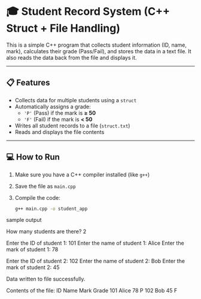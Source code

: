 # 🎓 Student Record System (C++ Struct + File Handling)

This is a simple C++ program that collects student information (ID, name, mark), calculates their grade (Pass/Fail), and stores the data in a text file. It also reads the data back from the file and displays it.

---

## 📋 Features

- Collects data for multiple students using a `struct`
- Automatically assigns a grade:
  - `'P'` (Pass) if the mark is **≥ 50**
  - `'F'` (Fail) if the mark is **< 50**
- Writes all student records to a file (`struct.txt`)
- Reads and displays the file contents

---

## 💻 How to Run

1. Make sure you have a C++ compiler installed (like `g++`)
2. Save the file as `main.cpp`
3. Compile the code:

   ```bash
   g++ main.cpp -o student_app
sample output

How many students are there? 2

Enter the ID of student 1: 101
Enter the name of student 1: Alice
Enter the mark of student 1: 78

Enter the ID of student 2: 102
Enter the name of student 2: Bob
Enter the mark of student 2: 45

Data written to file successfully.

Contents of the file:
ID	Name	Mark	Grade
101	Alice	78	P
102	Bob	45	F
